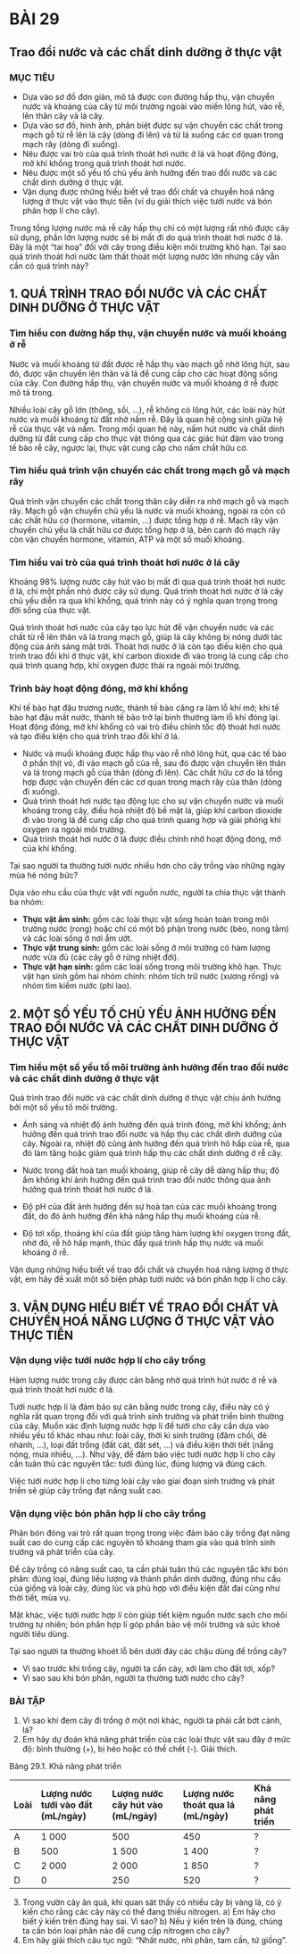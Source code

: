 # BÀI 29

## Trao đổi nước và các chất dinh dưỡng ở thực vật

### MỤC TIÊU
*   Dựa vào sơ đồ đơn giản, mô tả được con đường hấp thụ, vận chuyển nước và khoáng của cây từ môi trường ngoài vào miền lông hút, vào rễ, lên thân cây và lá cây.
*   Dựa vào sơ đồ, hình ảnh, phân biệt được sự vận chuyển các chất trong mạch gỗ từ rễ lên lá cây (dòng đi lên) và từ lá xuống các cơ quan trong mạch rây (dòng đi xuống).
*   Nêu được vai trò của quá trình thoát hơi nước ở lá và hoạt động đóng, mở khí khổng trong quá trình thoát hơi nước.
*   Nêu được một số yếu tố chủ yếu ảnh hưởng đến trao đổi nước và các chất dinh dưỡng ở thực vật.
*   Vận dụng được những hiểu biết về trao đổi chất và chuyển hoá năng lượng ở thực vật vào thực tiễn (ví dụ giải thích việc tưới nước và bón phân hợp lí cho cây).

Trong tổng lượng nước mà rễ cây hấp thụ chỉ có một lượng rất nhỏ được cây sử dụng, phần lớn lượng nước sẽ bị mất đi do quá trình thoát hơi nước ở lá. Đây là một “tai hoạ” đối với cây trong điều kiện môi trường khô hạn. Tại sao quá trình thoát hơi nước làm thất thoát một lượng nước lớn nhưng cây vẫn cần có quá trình này?

## 1. QUÁ TRÌNH TRAO ĐỔI NƯỚC VÀ CÁC CHẤT DINH DƯỠNG Ở THỰC VẬT

### Tìm hiểu con đường hấp thụ, vận chuyển nước và muối khoáng ở rễ

Nước và muối khoáng từ đất được rễ hấp thụ vào mạch gỗ nhờ lông hút, sau đó, được vận chuyển lên thân và lá để cung cấp cho các hoạt động sống của cây. Con đường hấp thụ, vận chuyển nước và muối khoáng ở rễ được mô tả trong.

Nhiều loài cây gỗ lớn (thông, sồi, ...), rễ không có lông hút, các loài này hút nước và muối khoáng từ đất nhờ nấm rễ. Đây là quan hệ cộng sinh giữa hệ rễ của thực vật và nấm. Trong mối quan hệ này, nấm hút nước và chất dinh dưỡng từ đất cung cấp cho thực vật thông qua các giác hút đậm vào trong tế bào rễ cây, ngược lại, thực vật cung cấp cho nấm chất hữu cơ.

### Tìm hiểu quá trình vận chuyển các chất trong mạch gỗ và mạch rây

Quá trình vận chuyển các chất trong thân cây diễn ra nhờ mạch gỗ và mạch rây. Mạch gỗ vận chuyển chủ yếu là nước và muối khoáng, ngoài ra còn có các chất hữu cơ (hormone, vitamin, ...) được tổng hợp ở rễ. Mạch rây vận chuyển chủ yếu là chất hữu cơ được tổng hợp ở lá, bên cạnh đó mạch rây còn vận chuyển hormone, vitamin, ATP và một số muối khoáng.

### Tìm hiểu vai trò của quá trình thoát hơi nước ở lá cây

Khoảng 98% lượng nước cây hút vào bị mất đi qua quá trình thoát hơi nước ở lá, chỉ một phần nhỏ được cây sử dụng. Quá trình thoát hơi nước ở lá cây chủ yếu diễn ra qua khí khổng, quá trình này có ý nghĩa quan trọng trong đời sống của thực vật.

Quá trình thoát hơi nước của cây tạo lực hút để vận chuyển nước và các chất từ rễ lên thân và lá trong mạch gỗ, giúp lá cây không bị nóng dưới tác động của ánh sáng mặt trời. Thoát hơi nước ở lá còn tạo điều kiện cho quá trình trao đổi khí ở thực vật, khí carbon dioxide đi vào trong lá cung cấp cho quá trình quang hợp, khí oxygen được thải ra ngoài môi trường.

### Trình bày hoạt động đóng, mở khí khổng

Khí tế bào hạt đậu trương nước, thành tế bào căng ra làm lỗ khí mở; khi tế bào hạt đậu mất nước, thành tế bào trở lại bình thường làm lỗ khí đóng lại. Hoạt động đóng, mở khí khổng có vai trò điều chỉnh tốc độ thoát hơi nước và tạo điều kiện cho quá trình trao đổi khí ở lá.

*   Nước và muối khoáng được hấp thụ vào rễ nhờ lông hút, qua các tế bào ở phần thịt vỏ, đi vào mạch gỗ của rễ, sau đó được vận chuyển lên thân và lá trong mạch gỗ của thân (dòng đi lên). Các chất hữu cơ do lá tổng hợp được vận chuyển đến các cơ quan trong mạch rây của thân (dòng đi xuống).
*   Quá trình thoát hơi nước tạo động lực cho sự vận chuyển nước và muối khoáng trong cây, điều hoà nhiệt độ bề mặt lá, giúp khí carbon dioxide đi vào trong lá để cung cấp cho quá trình quang hợp và giải phóng khí oxygen ra ngoài môi trường.
*   Quá trình thoát hơi nước ở lá được điều chỉnh nhờ hoạt động đóng, mở của khí khổng.

Tại sao người ta thường tưới nước nhiều hơn cho cây trồng vào những ngày mùa hè nóng bức?

Dựa vào nhu cầu của thực vật với nguồn nước, người ta chia thực vật thành ba nhóm:
*   **Thực vật ẩm sinh:** gồm các loài thực vật sống hoàn toàn trong môi trường nước (rong) hoặc chỉ có một bộ phận trong nước (bèo, nong tằm) và các loài sống ở nơi ẩm ướt.
*   **Thực vật trung sinh:** gồm các loài sống ở môi trường có hàm lượng nước vừa đủ (các cây gỗ ở rừng nhiệt đới).
*   **Thực vật hạn sinh:** gồm các loài sống trong môi trường khô hạn. Thực vật hạn sinh gồm hai nhóm chính: nhóm tích trữ nước (xương rồng) và nhóm tìm kiếm nước (phi lao).

## 2. MỘT SỐ YẾU TỐ CHỦ YẾU ẢNH HƯỞNG ĐẾN TRAO ĐỔI NƯỚC VÀ CÁC CHẤT DINH DƯỠNG Ở THỰC VẬT

### Tìm hiểu một số yếu tố môi trường ảnh hưởng đến trao đổi nước và các chất dinh dưỡng ở thực vật

Quá trình trao đổi nước và các chất dinh dưỡng ở thực vật chịu ảnh hưởng bởi một số yếu tố môi trường.
*   Ánh sáng và nhiệt độ ảnh hưởng đến quá trình đóng, mở khí khổng; ảnh hưởng đến quá trình trao đổi nước và hấp thụ các chất dinh dưỡng của cây. Ngoài ra, nhiệt độ cũng ảnh hưởng đến quá trình hô hấp của rễ, qua đó làm tăng hoặc giảm quá trình hấp thụ các chất dinh dưỡng ở rễ cây.
*   Nước trong đất hoà tan muối khoáng, giúp rễ cây dễ dàng hấp thụ; độ ẩm không khí ảnh hưởng đến quá trình trao đổi nước thông qua ảnh hưởng quá trình thoát hơi nước ở lá.
*   Độ pH của đất ảnh hưởng đến sự hoà tan của các muối khoáng trong đất, do đó ảnh hưởng đến khả năng hấp thụ muối khoáng của rễ.

*   Độ tơi xốp, thoáng khí của đất giúp tăng hàm lượng khí oxygen trong đất, nhờ đó, rễ hô hấp mạnh, thúc đẩy quá trình hấp thụ nước và muối khoáng ở rễ.

Vận dụng những hiểu biết về trao đổi chất và chuyển hoá năng lượng ở thực vật, em hãy đề xuất một số biện pháp tưới nước và bón phân hợp lí cho cây.

## 3. VẬN DỤNG HIỂU BIẾT VỀ TRAO ĐỔI CHẤT VÀ CHUYỂN HOÁ NĂNG LƯỢNG Ở THỰC VẬT VÀO THỰC TIỄN

### Vận dụng việc tưới nước hợp lí cho cây trồng

Hàm lượng nước trong cây được cân bằng nhờ quá trình hút nước ở rễ và quá trình thoát hơi nước ở lá.

Tưới nước hợp lí là đảm bảo sự cân bằng nước trong cây, điều này có ý nghĩa rất quan trọng đối với quá trình sinh trưởng và phát triển bình thường của cây. Muốn xác định lượng nước hợp lí để tưới cho cây cần dựa vào nhiều yếu tố khác nhau như: loài cây, thời kì sinh trưởng (đâm chồi, đẻ nhánh, ...), loại đất trồng (đất cát, đất sét, ...) và điều kiện thời tiết (nắng nóng, mưa nhiều, ...). Như vậy, để đảm bảo việc tưới nước hợp lí cho cây cần tuân thủ các nguyên tắc: tưới đúng lúc, đúng lượng và đúng cách.

Việc tưới nước hợp lí cho từng loài cây vào giai đoạn sinh trưởng và phát triển sẽ giúp cây trồng đạt năng suất cao.

### Vận dụng việc bón phân hợp lí cho cây trồng

Phân bón đóng vai trò rất quan trọng trong việc đảm bảo cây trồng đạt năng suất cao do cung cấp các nguyên tố khoáng tham gia vào quá trình sinh trưởng và phát triển của cây.

Để cây trồng có năng suất cao, ta cần phải tuân thủ các nguyên tắc khi bón phân: đúng loại, đúng liều lượng và thành phần dinh dưỡng, đúng nhu cầu của giống và loài cây, đúng lúc và phù hợp với điều kiện đất đai cũng như thời tiết, mùa vụ.


Mặt khác, việc tưới nước hợp lí còn giúp tiết kiệm nguồn nước sạch cho môi trường tự nhiên; bón phân hợp lí góp phần bảo vệ môi trường và sức khoẻ người tiêu dùng.

Tại sao người ta thường khoét lỗ bên dưới đáy các chậu dùng để trồng cây?

*   Vì sao trước khi trồng cây, người ta cần cày, xới làm cho đất tơi, xốp?
*   Vì sao sau khi bón phân, người ta thường tưới nước cho cây?

### BÀI TẬP

1.  Vì sao khi đem cây đi trồng ở một nơi khác, người ta phải cắt bớt cành, lá?
2.  Em hãy dự đoán khả năng phát triển của các loài thực vật sau đây ở mức độ: bình thường (+), bị héo hoặc có thể chết (-). Giải thích.

Bảng 29.1. Khả năng phát triển

| Loài | Lượng nước tưới vào đất (mL/ngày) | Lượng nước cây hút vào (mL/ngày) | Lượng nước thoát qua lá (mL/ngày) | Khả năng phát triển |
| :--- | :-------------------------------- | :------------------------------- | :--------------------------------- | :----------------- |
| A    | 1 000                             | 500                              | 450                                | ?                  |
| B    | 500                               | 1 500                            | 1 400                              | ?                  |
| C    | 2 000                             | 2 000                            | 1 850                              | ?                  |
| D    | 0                                 | 250                              | 520                                | ?                  |

3.  Trong vườn cây ăn quả, khi quan sát thấy có nhiều cây bị vàng lá, có ý kiến cho rằng các cây này có thể đang thiếu nitrogen.
    a) Em hãy cho biết ý kiến trên đúng hay sai. Vì sao?
    b) Nếu ý kiến trên là đúng, chúng ta cần bón loại phân nào để cung cấp nitrogen cho cây?
4.  Em hãy giải thích câu tục ngữ: “Nhất nước, nhì phân, tam cần, tứ giống”.
